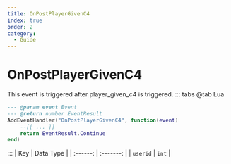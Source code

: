 ```yaml
---
title: OnPostPlayerGivenC4
index: true
order: 2
category:
  - Guide
---
```


# OnPostPlayerGivenC4
This event is triggered after player_given_c4 is triggered.
::: tabs
@tab Lua
```lua
--- @param event Event
--- @return number EventResult
AddEventHandler("OnPostPlayerGivenC4", function(event)
    --[[ ... ]]
    return EventResult.Continue
end)
```

:::
|    Key   | Data Type |
| :------: | :-------: |
| `userid` |   `int`   |